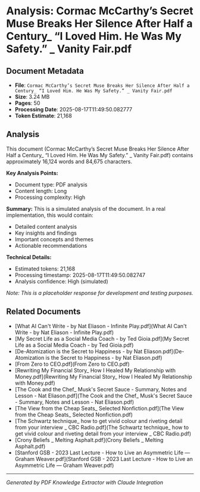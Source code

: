 # Analysis: Cormac McCarthy’s Secret Muse Breaks Her Silence After Half a Century_ “I Loved Him. He Was My Safety.” _ Vanity Fair.pdf

## Document Metadata
- **File**: `Cormac McCarthy’s Secret Muse Breaks Her Silence After Half a Century_ “I Loved Him. He Was My Safety.” _ Vanity Fair.pdf`
- **Size**: 3.24 MB
- **Pages**: 50
- **Processing Date**: 2025-08-17T11:49:50.082777
- **Token Estimate**: 21,168

## Analysis

This document (Cormac McCarthy’s Secret Muse Breaks Her Silence After Half a Century_ “I Loved Him. He Was My Safety.” _ Vanity Fair.pdf) contains approximately 16,124 words and 84,675 characters.

**Key Analysis Points:**
- Document type: PDF analysis
- Content length: Long
- Processing complexity: High

**Summary:**
This is a simulated analysis of the document. In a real implementation, this would contain:
- Detailed content analysis
- Key insights and findings
- Important concepts and themes
- Actionable recommendations

**Technical Details:**
- Estimated tokens: 21,168
- Processing timestamp: 2025-08-17T11:49:50.082747
- Analysis confidence: High (simulated)

*Note: This is a placeholder response for development and testing purposes.*

## Related Documents

- [What AI Can't Write - by Nat Eliason - Infinite Play.pdf](What AI Can't Write - by Nat Eliason - Infinite Play.pdf)
- [My Secret Life as a Social Media Coach - by Ted Gioia.pdf](My Secret Life as a Social Media Coach - by Ted Gioia.pdf)
- [De-Atomization is the Secret to Happiness - by Nat Eliason.pdf](De-Atomization is the Secret to Happiness - by Nat Eliason.pdf)
- [From Zero to CEO.pdf](From Zero to CEO.pdf)
- [Rewriting My Financial Story_ How I Healed My Relationship with Money.pdf](Rewriting My Financial Story_ How I Healed My Relationship with Money.pdf)
- [The Cook and the Chef_ Musk's Secret Sauce - Summary, Notes and Lesson - Nat Eliason.pdf](The Cook and the Chef_ Musk's Secret Sauce - Summary, Notes and Lesson - Nat Eliason.pdf)
- [The View from the Cheap Seats_ Selected Nonfiction.pdf](The View from the Cheap Seats_ Selected Nonfiction.pdf)
- [The Schwartz technique_ how to get vivid colour and riveting detail from your interview _ CBC Radio.pdf](The Schwartz technique_ how to get vivid colour and riveting detail from your interview _ CBC Radio.pdf)
- [Crony Beliefs _ Melting Asphalt.pdf](Crony Beliefs _ Melting Asphalt.pdf)
- [Stanford GSB - 2023 Last Lecture - How to Live an Asymmetric Life — Graham Weaver.pdf](Stanford GSB - 2023 Last Lecture - How to Live an Asymmetric Life — Graham Weaver.pdf)

---
*Generated by PDF Knowledge Extractor with Claude Integration*